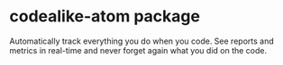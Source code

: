 # codealike-atom package

Automatically track everything you do when you code. See reports and metrics in real-time and never forget again what you did on the code.
